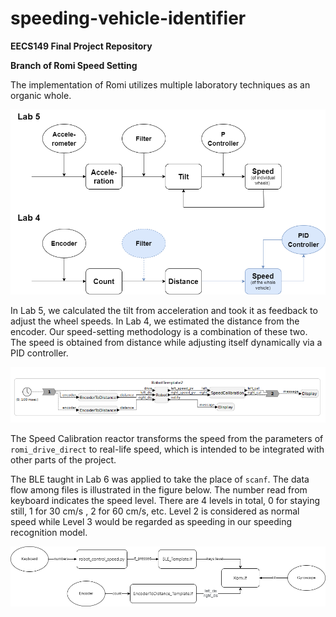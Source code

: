 # speeding-vehicle-identifier
**EECS149 Final Project Repository**

**Branch of Romi Speed Setting**



The implementation of Romi utilizes multiple laboratory techniques as an organic whole.


![SpeedControlArchitecture](https://github.com/anthony-villegas/speeding-vehicle-identifier/blob/Romi/Romi_images/SpeedControlArchitecture.png "SpeedControlArchitecture")

In Lab 5, we calculated the tilt from acceleration and took it as feedback to adjust the wheel speeds. In Lab 4, we estimated the distance from the encoder. Our speed-setting methodology is a combination of these two. The speed is obtained from distance while adjusting itself dynamically via a PID controller.

![RobotModel](https://github.com/anthony-villegas/speeding-vehicle-identifier/blob/Romi/Romi_images/RobotModel.PNG "RobotModel")

The Speed Calibration reactor transforms the speed from the parameters of `romi_drive_direct` to real-life speed, which is intended to be integrated with other parts of the
project.


The BLE taught in Lab 6 was applied to take the place of `scanf`. The data flow among files is illustrated in the figure below. The number read from keyboard indicates the speed level. There are 4 levels in total, 0 for staying still, 1 for 30 cm/s , 2 for 60 cm/s, etc. Level 2 is considered as normal speed while Level 3 would be regarded as speeding in our speeding recognition model.

![Dataflow](https://github.com/anthony-villegas/speeding-vehicle-identifier/blob/Romi/Romi_images/Dataflow.png "Dataflow")
